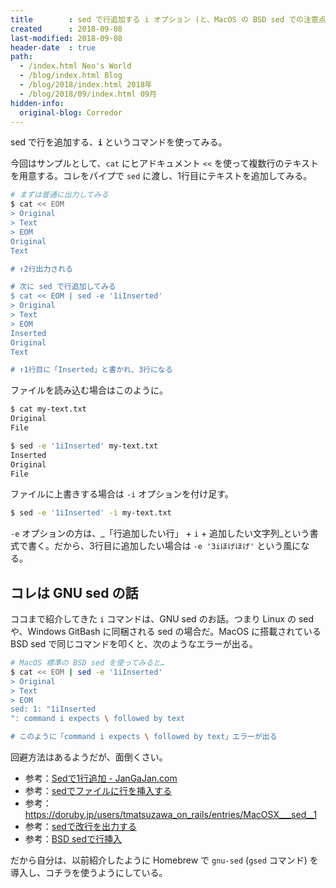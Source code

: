 ```yaml
---
title        : sed で行追加する i オプション (と、MacOS の BSD sed での注意点)
created      : 2018-09-08
last-modified: 2018-09-08
header-date  : true
path:
  - /index.html Neo's World
  - /blog/index.html Blog
  - /blog/2018/index.html 2018年
  - /blog/2018/09/index.html 09月
hidden-info:
  original-blog: Corredor
---
```


sed で行を追加する、**`i`** というコマンドを使ってみる。

今回はサンプルとして、`cat` にヒアドキュメント `<<` を使って複数行のテキストを用意する。コレをパイプで `sed` に渡し、1行目にテキストを追加してみる。

```bash
# まずは普通に出力してみる
$ cat << EOM
> Original
> Text
> EOM
Original
Text

# ↑2行出力される

# 次に sed で行追加してみる
$ cat << EOM | sed -e '1iInserted'
> Original
> Text
> EOM
Inserted
Original
Text

# ↑1行目に「Inserted」と書かれ、3行になる
```

ファイルを読み込む場合はこのように。

```bash
$ cat my-text.txt
Original
File

$ sed -e '1iInserted' my-text.txt
Inserted
Original
File
```

ファイルに上書きする場合は `-i` オプションを付け足す。

```bash
$ sed -e '1iInserted' -i my-text.txt
```

`-e` オプションの方は、_「行追加したい行」 + `i` + 追加したい文字列_という書式で書く。だから、3行目に追加したい場合は `-e '3iほげほげ'` という風になる。

## コレは GNU sed の話

ココまで紹介してきた `i` コマンドは、GNU sed のお話。つまり Linux の sed や、Windows GitBash に同梱される sed の場合だ。MacOS に搭載されている BSD sed で同じコマンドを叩くと、次のようなエラーが出る。

```bash
# MacOS 標準の BSD sed を使ってみると…
$ cat << EOM | sed -e '1iInserted'
> Original
> Text
> EOM
sed: 1: "1iInserted
": command i expects \ followed by text

# このように「command i expects \ followed by text」エラーが出る
```

回避方法はあるようだが、面倒くさい。

- 参考：[Sedで1行追加 - JanGaJan.com](http://jangajan.com/blog/2014/09/09/sed-insert-text/)
- 参考：[sedでファイルに行を挿入する](https://nvnote.com/sed-insert-for-bsd/)
- 参考：<https://doruby.jp/users/tmatsuzawa_on_rails/entries/MacOSX___sed__1>
- 参考：[sedで改行を出力する](https://rcmdnk.com/blog/2014/09/21/computer-bash/)
- 参考：[BSD sedで行挿入](https://qiita.com/mzaki/items/97390a9751c89064565a)

だから自分は、以前紹介したように Homebrew で `gnu-sed` (`gsed` コマンド) を導入し、コチラを使うようにしている。

